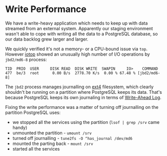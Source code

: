 # Write Performance

We have a write-heavy application which needs to keep up with data streamed from an external system. Apparently our staging environment wasn't able to cope with writing all the data to a PostgreSQL database, so our data backlog grew larger and larger.

We quickly verified it's not a memory- or a CPU-bound issue via `top`. However [iotop](http://guichaz.free.fr/iotop/) showed an unusually high number of I/O operations by `jbd2/md6-8` process:

```
TID  PRIO  USER     DISK READ  DISK WRITE  SWAPIN     IO>    COMMAND
477  be/3  root      0.00 B/s  2778.70 K/s  0.00 % 67.48 % [jbd2/md6-8]
```

The `jbd2` process manages journalling on [ext4](https://ext4.wiki.kernel.org/index.php/Ext4_Howto) filesystem, which clearly shouldn't be running on a partition where PostgreSQL keeps its data. That's because PostgreSQL keeps its own journaling in terms of [Write-Ahead Log](http://www.postgresql.org/docs/9.4/static/wal-intro.html).

Fixing the write performance was a matter of turning off journalling on the partition PostgreSQL uses:

* we stopped all the services using the partition (`lsof | grep /srv` came handy)
* unmounted the partition - `umount /srv`
* turned off journalling - `tune2fs -O ^has_journal /dev/md6`
* mounted the parting back - `mount /srv`
* started all the services
